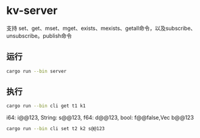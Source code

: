 # kv-server
支持 set、get、mset、mget、exists、mexists、getall命令，以及subscribe、unsubscribe。publish命令
## 运行
```sh
cargo run --bin server
```
## 执行
```sh
cargo run --bin cli get t1 k1 
```
i64: i@@123, String: s@@123, f64: d@@123, bool: f@@false,Vec<u8> b@@123
```sh
cargo run --bin cli set t2 k2 s@@123
```
